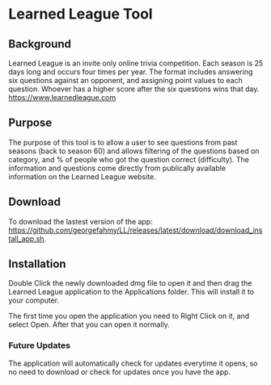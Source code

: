 # Learned League Tool

## Background
Learned League is an invite only online trivia competition. Each season is 25 days long and occurs four times per year. The format includes answering six questions against an opponent, and assigning point values to each question. Whoever has a higher score after the six questions wins that day. https://www.learnedleague.com

## Purpose

The purpose of this tool is to allow a user to see questions from past seasons (back to season 60) and allows filtering of the questions based on category, and % of people who got the question correct (difficulty). The information and questions come directly from publically available information on the Learned League website. 

## Download

To download the lastest version of the app: https://github.com/georgefahmy/LL/releases/latest/download/download_install_app.sh. 

## Installation

Double Click the newly downloaded dmg file to open it and then drag the Learned League application to the Applications folder. This will install it to your computer.

The first time you open the application you need to Right Click on it, and select Open. After that you can open it normally.

### Future Updates

The application will automatically check for updates everytime it opens, so no need to download or check for updates once you have the app.